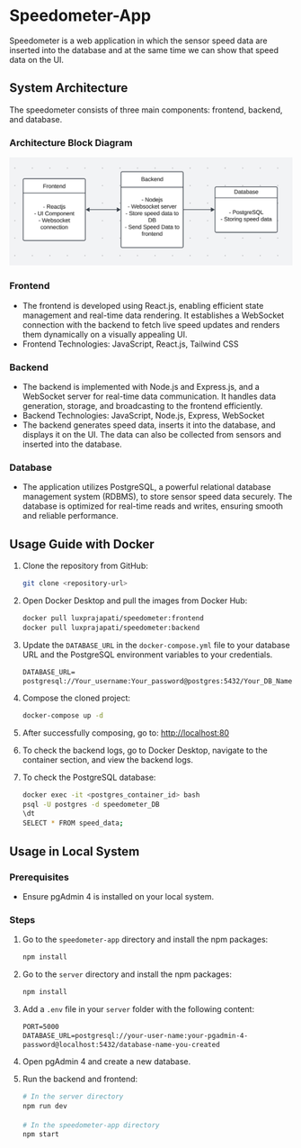 # Speedometer-App

Speedometer is a web application in which the sensor speed data are inserted into the
database and at the same time we can show that speed data on the UI.

## System Architecture

The speedometer consists of three main components: frontend, backend, and database.

### Architecture Block Diagram

![Architecture Diagram](images/Architecture%20Block%20Diagram.png)

### Frontend

- The frontend is developed using React.js, enabling efficient state management
  and real-time data rendering. It establishes a WebSocket connection with the backend to
  fetch live speed updates and renders them dynamically on a visually appealing UI.
- Frontend Technologies: JavaScript, React.js, Tailwind CSS

### Backend

- The backend is implemented with Node.js and Express.js, and a WebSocket
  server for real-time data communication. It handles data generation, storage, and
  broadcasting to the frontend efficiently.
- Backend Technologies: JavaScript, Node.js, Express, WebSocket
- The backend generates speed data, inserts it into the database, and displays it on the UI. The data can also be collected from sensors and inserted into the database.

### Database

- The application utilizes PostgreSQL, a powerful relational database
  management system (RDBMS), to store sensor speed data securely. The database is
  optimized for real-time reads and writes, ensuring smooth and reliable performance.

## Usage Guide with Docker

1. Clone the repository from GitHub:

   ```sh
   git clone <repository-url>
   ```

2. Open Docker Desktop and pull the images from Docker Hub:

   ```sh
   docker pull luxprajapati/speedometer:frontend
   docker pull luxprajapati/speedometer:backend
   ```

3. Update the `DATABASE_URL` in the `docker-compose.yml` file to your database URL and the PostgreSQL environment variables to your credentials.

   ```
   DATABASE_URL= postgresql://Your_username:Your_password@postgres:5432/Your_DB_Name
   ```

4. Compose the cloned project:

   ```sh
   docker-compose up -d
   ```

5. After successfully composing, go to:
   [http://localhost:80](http://localhost:80)

6. To check the backend logs, go to Docker Desktop, navigate to the container section, and view the backend logs.

7. To check the PostgreSQL database:
   ```sh
   docker exec -it <postgres_container_id> bash
   psql -U postgres -d speedometer_DB
   \dt
   SELECT * FROM speed_data;
   ```

## Usage in Local System

### Prerequisites

- Ensure pgAdmin 4 is installed on your local system.

### Steps

1. Go to the `speedometer-app` directory and install the npm packages:

   ```sh
   npm install
   ```

2. Go to the `server` directory and install the npm packages:

   ```sh
   npm install
   ```

3. Add a `.env` file in your `server` folder with the following content:

   ```
   PORT=5000
   DATABASE_URL=postgresql://your-user-name:your-pgadmin-4-password@localhost:5432/database-name-you-created
   ```

4. Open pgAdmin 4 and create a new database.

5. Run the backend and frontend:

   ```sh
   # In the server directory
   npm run dev

   # In the speedometer-app directory
   npm start
   ```
